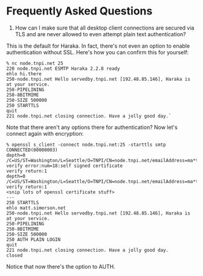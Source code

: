 # Frequently Asked Questions

1. How can I make sure that all desktop client connections are secured via TLS and are never allowed to even attempt plain text authentication?

This is the default for Haraka. In fact, there's not even an option to enable authentication without SSL. Here's how you can confirm this for yourself:

    % nc node.tnpi.net 25
    220 node.tnpi.net ESMTP Haraka 2.2.8 ready
    ehlo hi.there
    250-node.tnpi.net Hello servedby.tnpi.net [192.48.85.146], Haraka is at your service.
    250-PIPELINING
    250-8BITMIME
    250-SIZE 500000
    250 STARTTLS
    quit
    221 node.tnpi.net closing connection. Have a jolly good day.`

Note that there aren't any options there for authentication?  Now let's connect again with encryption:

    % openssl s_client -connect node.tnpi.net:25 -starttls smtp
    CONNECTED(00000003)
    depth=0 /C=US/ST=Washington/L=Seattle/O=TNPI/CN=node.tnpi.net/emailAddress=ma*t@t*pi.n*t
    verify error:num=18:self signed certificate
    verify return:1
    depth=0 /C=US/ST=Washington/L=Seattle/O=TNPI/CN=node.tnpi.net/emailAddress=ma*t@t*pi.*et
    verify return:1
    <snip lots of openssl certificate stuff>
    ---
    250 STARTTLS
    ehlo matt.simerson.net
    250-node.tnpi.net Hello servedby.tnpi.net [192.48.85.146], Haraka is at your service.
    250-PIPELINING
    250-8BITMIME
    250-SIZE 500000
    250 AUTH PLAIN LOGIN
    quit
    221 node.tnpi.net closing connection. Have a jolly good day.
    closed

Notice that now there's the option to AUTH. 